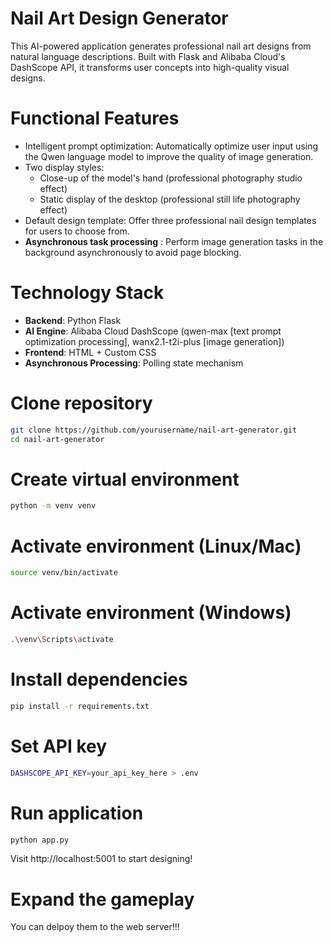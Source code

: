 # Nail Art Design Generator
This AI-powered application generates professional nail art designs from natural language descriptions. Built with Flask and Alibaba Cloud's DashScope API, it transforms user concepts into high-quality visual designs.

# Functional Features 
* Intelligent prompt optimization: Automatically optimize user input using the Qwen language model to improve the quality of image generation.
* Two display styles:
  - Close-up of the model's hand (professional photography studio effect)
  - Static display of the desktop (professional still life photography effect)
* Default design template: Offer three professional nail design templates for users to choose from.
* **Asynchronous task processing** : Perform image generation tasks in the background asynchronously to avoid page blocking.

# Technology Stack
- **Backend**: Python Flask
- **AI Engine**: Alibaba Cloud DashScope (qwen-max [text prompt optimization processing], wanx2.1-t2i-plus [image generation])
- **Frontend**: HTML + Custom CSS
- **Asynchronous Processing**: Polling state mechanism

# Clone repository
```bash
git clone https://github.com/yourusername/nail-art-generator.git
cd nail-art-generator
```

# Create virtual environment
```bash
python -m venv venv
```

# Activate environment (Linux/Mac)
```bash
source venv/bin/activate
```

# Activate environment (Windows)
```bash
.\venv\Scripts\activate
```

# Install dependencies
```bash
pip install -r requirements.txt
```

# Set API key
```bash
DASHSCOPE_API_KEY=your_api_key_here > .env
```

# Run application
```bash
python app.py
```
Visit http://localhost:5001 to start designing!

# Expand the gameplay
You can delpoy them to the web server!!!
